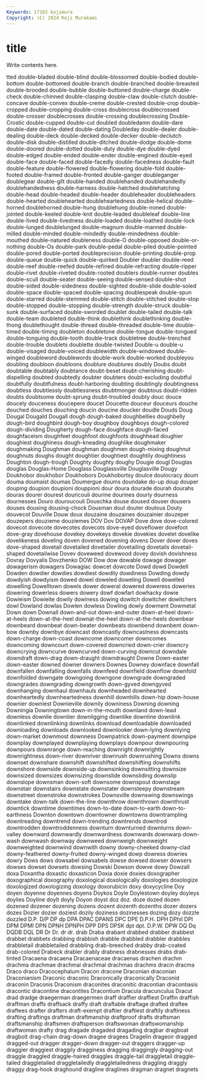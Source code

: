 ```yaml
---
Keywords: 17182 kojimura
Copyright: (C) 2024 Koji Murakami
---
```


# title

Write contents here.



tted double-bladed double-blind double-blossomed double-bodied double-bottom double-bottomed
double-branch double-branched double-breasted double-brooded double-bubble double-buttoned double-charge double-check double-chinned double-clasping
double-claw double-clutch double-concave double-convex double-creme double-crested double-crop double-cropped double-cropping double-cross
doublecross doublecrossed double-crosser doublecrosses double-crossing doublecrossing Double-Crostic double-cupped double-cut doubled
doubledamn double-dare double-date double-dated double-dating Doubleday double-dealer double-dealing double-deck double-decked
double-decker double-declutch double-disk double-distilled double-ditched double-dodge double-dome double-doored double-dotted double-duty
double-dye double-dyed double-edged double-ended double-ender double-engined double-eyed double-face double-faced double-facedly
double-facedness double-fault double-feature double-flowered double-flowering double-fold double-footed double-framed double-fronted double-ganger
doubleganger doublegear double-gilt double-handed doublehanded doublehandedly doublehandedness double-harness double-hatched doublehatching
double-head double-headed double-header doubleheader doubleheaders double-hearted doublehearted doubleheartedness double-helical double-horned
doublehorned double-hung doublehung double-ironed double-jointed double-keeled double-knit double-leaded doubleleaf double-line
double-lived double-livedness double-loaded double-loathed double-lock double-lunged doublelunged double-magnum double-manned double-milled
double-minded double-mindedly double-mindedness double-mouthed double-natured doubleness double-O double-opposed double-or-nothing double-Os
double-park double-pedal double-piled double-pointed double-pored double-ported doubleprecision double-printing double-prop double-queue
double-quick double-quirked Doubler doubler double-reed double-reef double-reefed double-refined double-refracting double-ripper
double-rivet double-riveted double-rooted doublers double-runner doubles double-scull double-seater double-seeing double-sensed
double-shot double-sided double-sidedness double-sighted double-slide double-soled double-space double-spaced double-spacing doublespeak
double-spun double-starred double-stemmed double-stitch double-stitched double-stop double-stopped double-stopping double-strength double-struck
double-sunk double-surfaced double-sworded doublet double-tailed double-talk double-team doubleted double-think doublethink
doublethinking double-thong doublethought double-thread double-threaded double-time double-timed double-timing doubleton doubletone
double-tongue double-tongued double-tonguing double-tooth double-track doubletree double-trenched double-trouble doublets doublette
double-twisted Double-u double-u double-visaged double-voiced doublewidth double-windowed double-winged doubleword doublewords
double-work double-worked doubleyou doubling doubloon doubloons doublure doublures doubly Doubs
doubt doubtable doubtably doubtance doubt-beset doubt-cherishing doubt-dispelling doubted doubtedly doubter
doubters doubt-excluding doubtful doubtfully doubtfulness doubt-harboring doubting doubtingly doubtingness doubtless
doubtlessly doubtlessness doubtmonger doubtous doubt-ridden doubts doubtsome doubt-sprung doubt-troubled doubty
douc douce doucely douceness doucepere doucet Doucette douceur douceurs douche
douched douches douching doucin doucine doucker doudle Douds Doug Dougal
Dougald Dougall dough dough-baked doughbellies doughbelly dough-bird doughbird dough-boy doughboy
doughboys dough-colored dough-dividing Dougherty dough-face doughface dough-faced doughfaceism doughfeet doughfoot
doughfoots doughhead doughier doughiest doughiness dough-kneading doughlike doughmaker doughmaking Doughman
doughman doughmen dough-mixing doughnut doughnuts doughs dought doughtier doughtiest doughtily
doughtiness Doughton dough-trough Doughty doughty doughy Dougie dougl Douglas douglas
Douglas-Home Douglass Douglassville Douglasville Dougy Doukhobor doukhobor Doukhobors Doukhobortsy doulce
doulocracy doum douma doumaist doumas Doumergue doums doundake do-up doup
douper douping doupion doupioni douppioni dour doura dourade dourah dourahs
douras dourer dourest douricouli dourine dourines dourly dourness dournesses Douro
douroucouli Douschka douse doused douser dousers douses dousing dousing-chock Dousman
dout douter doutous Douty douvecot Douville Douw doux douzaine douzaines
douzainier douzeper douzepers douzieme douziemes DOV Dov DOVAP Dove dove
dove-colored dovecot dovecote dovecotes dovecots dove-eyed doveflower dovefoot dove-gray dovehouse
dovekey dovekeys dovekie dovekies dovelet dovelike dovelikeness doveling doven dovened
dovening dovens Dover dover doves dove-shaped dovetail dovetailed dovetailer dovetailing
dovetails dovetail-shaped dovetailwise Dovev doveweed dovewood dovey dovish dovishness Dovray
Dovyalis Dovzhenko DOW Dow dow dowable dowage dowager dowagerism dowagers
Dowagiac dowcet dowcote Dowd dowd Dowdell Dowden dowdier dowdies dowdiest
dowdily dowdiness Dowding dowdy dowdyish dowdyism dowed dowel doweled doweling
Dowell dowelled dowelling Dowelltown dowels dower doweral dowered doweress doweries
dowering dowerless dowers dowery dowf dowfart dowhacky dowie Dowieism Dowieite
dowily dowiness dowing dowitch dowitcher dowitchers dowl Dowland dowlas Dowlen
dowless Dowling dowly dowment Dowmetal Down down Downall down-and-out down-and-outer
down-at-heel down-at-heels down-at-the-heel downat-the-heel down-at-the-heels downbear downbeard downbeat down-beater downbeats
downbend downbent down-bow downby downbye downcast downcastly downcastness downcasts down-charge
down-coast downcome downcomer downcomes downcoming downcourt down-covered downcried down-crier downcry
downcrying downcurve downcurved down-curving downcut downdale downdraft down-drag down-draught downdraught
Downe Down-easter down-easter downed downer downers Downes Downey downface downfall
downfallen downfalling downfalls downfeed downfield downflow downfold downfolded downgate downgoing
downgone downgrade downgraded downgrades downgrading downgrowth down-gyved downgyved downhanging downhaul
downhauls downheaded downhearted downheartedly downheartedness downhill downhills down-hip down-house downier
downiest Downieville downily downiness Downing downing Downingia Downingtown down-in-the-mouth downland
down-lead downless downlie downlier downligging downlike downline downlink downlinked downlinking
downlinks download downloadable downloaded downloading downloads downlooked downlooker down-lying downlying
down-market downmost downness Downpatrick down-payment downpipe downplay downplayed downplaying downplays
downpour downpouring downpours downrange down-reaching downright downrightly downrightness down-river downriver
downrush downrushing Downs downs downset downshare downshift downshifted downshifting downshifts
downshore downside downside-up downsinking downsitting downsize downsized downsizes downsizing downslide
downsliding downslip downslope downsman down-soft downsome downspout downstage downstair downstairs
downstate downstater downsteepy downstream downstreet downstroke downstrokes Downsville downswing downswings
downtake down-talk down-the-line downthrow downthrown downthrust downtick downtime downtimes down-to-date
down-to-earth down-to-earthness Downton downtown downtowner downtowns downtrampling downtreading downtrend down-trending
downtrends downtrod downtrodden downtroddenness downturn downturned downturns down-valley downward downwardly
downwardness downwards downwarp down-wash downwash downway downweed downweigh downweight downweighted
downwind downwith downy downy-cheeked downy-clad downy-feathered downy-fruited downy-winged dowp dowress
dowries dowry Dows dows dowsabel dowsabels dowse dowsed dowser dowsers
dowses dowset dowsets dowsing Dowski Dowson dowve dowy Dowzall doxa
Doxantha doxastic doxasticon Doxia doxie doxies doxographer doxographical doxography doxological
doxologically doxologies doxologize doxologized doxologizing doxology doxorubicin doxy doxycycline Doy
doyen doyenne doyennes doyens Doykos Doyle Doylestown doyley doyleys doylies
Doyline doylt doyly Doyon doyst doz doz. doze dozed dozen
dozened dozener dozening dozens dozent dozenth dozenths dozer dozers dozes
Dozier dozier doziest dozily doziness dozinesses dozing dozy dozzle dozzled
D.P. D/P DP dp DPA DPAC DPANS DPC DPE D.P.H.
DPH DPhil DPI DPM DPMI DPN DPNH DPNPH DPP DPS
DPSK dpt dpt. D.P.W. DPW DQ Dq DQDB DQL DR
Dr Dr. dr dr. drab Draba drabant drabbed drabber drabbest
drabbet drabbets drabbing drabbish drabble drabbled drabbler drabbles drabbletail drabbletailed
drabbling drab-breeched drabby drab-coated drab-colored Drabeck drabler drably drabness drabnesses
drabs drab-tinted Dracaena dracaena Dracaenaceae dracaenas drachen drachm drachma drachmae
drachmai drachmal drachmas drachms dracin dracma Draco draco Dracocephalum Dracon
dracone Draconian draconian Draconianism Draconic draconic Draconically draconically Draconid draconin
Draconis Draconism draconites draconitic dracontian dracontiasis dracontic dracontine dracontites Dracontium
Dracula dracunculus Dracut drad dradge draegerman draegermen draff draffier draffiest
Draffin draffish draffman draffs draffsack draffy draft draftable draftage drafted
draftee draftees drafter drafters draft-exempt draftier draftiest draftily draftiness drafting
draftings draftman draftmanship draftproof drafts draftsman draftsmanship draftsmen draftsperson draftswoman
draftswomanship draftwoman drafty drag dragade dragaded dragading dragbar dragboat dragbolt
drag-chain drag-down dragee dragees Dragelin drageoir dragged dragged-out dragger dragger-down
dragger-out draggers dragger-up draggier draggiest draggily dragginess dragging draggingly dragging-out
draggle draggled draggle-haired draggles draggle-tail draggletail draggle-tailed draggletailed draggletailedly draggletailedness
draggling draggly draggy drag-hook draghound dragline draglines dragman dragnet dragnets
